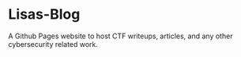 # Lisas-Blog
A Github Pages website to host CTF writeups, articles, and any other cybersecurity related work.
